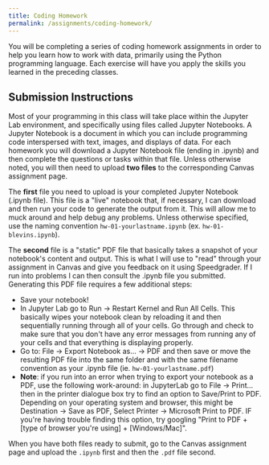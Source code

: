 ```yaml
---
title: Coding Homework
permalink: /assignments/coding-homework/
---
```


You will be completing a series of coding homework assignments in order to help you learn how to work with data, primarily using the Python programming language. Each exercise will have you apply the skills you learned in the preceding classes.

## Submission Instructions

Most of your programming in this class will take place within the Jupyter Lab environment, and specifically using files called Jupyter Notebooks. A Jupyter Notebook is a document in which you can include programming code interspersed with text, images, and displays of data. For each homework you will download a Jupyter Notebook file (ending in .ipynb) and then complete the questions or tasks within that file. Unless otherwise noted, you will then need to upload **two files** to the corresponding Canvas assignment page.

The **first** file you need to upload is your completed Jupyter Notebook (.ipynb file). This file is a "live" notebook that, if necessary, I can download and then run your code to generate the output from it. This will allow me to muck around and help debug any problems. Unless otherwise specified, use the naming convention `hw-01-yourlastname.ipynb` (ex. `hw-01-blevins.ipynb`).

The **second** file is a "static" PDF file that basically takes a snapshot of your notebook's content and output. This is what I will use to "read" through your assignment in Canvas and give you feedback on it using Speedgrader. If I run into problems I can then consult the .ipynb file you submitted. Generating this PDF file requires a few additional steps:

- Save your notebook!
- In Jupyter Lab go to Run -> Restart Kernel and Run All Cells. This basically wipes your notebook clean by reloading it and then sequentially running through all of your cells. Go through and check to make sure that you don't have any error messages from running any of your cells and that everything is displaying properly.
- Go to: File -> Export Notebook as... -> PDF and then save or move the resulting PDF file into the same folder and with the same filename convention as your .ipynb file (ie. `hw-01-yourlastname.pdf`)
- **Note**: if you run into an error when trying to export your notebook as a PDF, use the following work-around: in JupyterLab go to File -> Print... then in the printer dialogue box try to find an option to Save/Print to PDF. Depending on your operating system and browser, this might be Destination -> Save as PDF, Select Printer -> Microsoft Print to PDF. IF you're having trouble finding this option, try googling "Print to PDF + [type of browser you're using] + [Windows/Mac]".

When you have both files ready to submit, go to the Canvas assignment page and upload the `.ipynb` first and then the `.pdf` file second.
